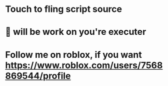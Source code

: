 # Touch to fling script source
# 💯 will be work on you're executer 
# Follow me on roblox, if you want https://www.roblox.com/users/7568869544/profile
